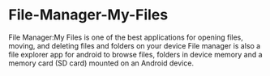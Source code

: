 # File-Manager-My-Files
File Manager:My Files is one of the best applications for opening files, moving, and deleting files and folders on your device File manager is also a file explorer app for android to browse files, folders in device memory and a memory card (SD card) mounted on an Android device.
